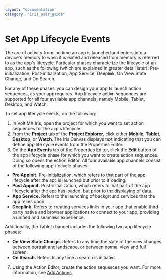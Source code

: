 ```yaml
---
layout: "documentation"
category: "iris_user_guide"
---
```

                          


Set App Lifecycle Events
========================

The arc of activity from the time an app is launched and enters into a device's memory to when it is exited and released from memory is referred to as the app's lifecycle. Particular phases characterize the lifecycle of an app, such as the following (which are explained in greater detail later): Pre-initialization, Post-initialization, App Service, Deeplink, On View State Change, and On Search.

For any of these phases, you can design your app to launch action sequences, as your app requires. App lifecycle action sequences are supported for all four available app channels, namely Mobile, Tablet, Desktop, and Watch.

To set app lifecycle events, do the following:

1.  In Volt MX Iris, open the project for which you want to set action sequences for the app's lifecycle.
2.  From the **Project** tab of the **Project Explorer**, click either **Mobile**, **Tablet**, **Desktop**, or **Watch**. The Iris Canvas displays text indicating that you can define app life cycle events from the Properties Editor.
3.  On the **App Events** tab of the Properties Editor, click the **Edit** button of the app lifecycle phase for which you want to create action sequences. Doing so opens the Action Editor. All four available app channels consist of the following app lifecycle phases:

*   **Pre Appinit.** Pre-initialization, which refers to that part of the app lifecycle after the app is launched but prior to it loading.
*   **Post Appinit.** Post-initialization, which refers to that part of the app lifecycle after the app has loaded, but prior to the displaying of data.
*   **App Service.** Refers to the launching of background services that the app relies upon.
*   **Deeplink.** Refers to creating services links in your app that enable third-party native and browser applications to connect to your app, providing a unified and seamless experience.

Additionally, the Tablet channel includes the following two app lifecycle phases:

*   **On View State Change.** Refers to any time the state of the view changes between portrait and landscape, or between normal view and full screen.
*   **On Search.** Refers to any time a search is initiated.

7.  Using the Action Editor, create the action sequences you want. For more information, see [Add Actions](working_with_Action_Editor.html).
